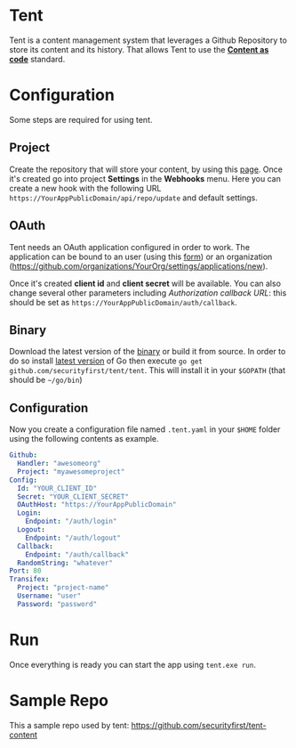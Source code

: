 # Tent

Tent is a content management system that leverages a Github Repository to store its content and its history.
That allows Tent to use the [**Content as code**](https://github.com/iilab/contentascode) standard.

# Configuration

Some steps are required for using tent.

## Project

Create the repository that will store your content, by using this [page](https://github.com/new). 
Once it's created go into project **Settings** in the **Webhooks** menu.
Here you can create a new hook with the following URL 
`https://YourAppPublicDomain/api/repo/update` and default settings.

## OAuth

Tent needs an OAuth application configured in order to work. 
The application can be bound to an user (using this [form](https://github.com/settings/applications/new))
or an organization (https://github.com/organizations/YourOrg/settings/applications/new).

Once it's created **client id** and **client secret** will be available. 
You can also change several other parameters including *Authorization callback URL*:
this should be set as `https://YourAppPublicDomain/auth/callback`.

## Binary

Download the latest version of the [binary](https://github.com/securityfirst/tent/releases/latest) or build it from source.
In order to do so install [latest version](https://golang.org/dl/) of Go 
then execute `go get github.com/securityfirst/tent/tent`.
This will install it in your `$GOPATH` (that should be `~/go/bin`)

## Configuration

Now you create a configuration file named `.tent.yaml` in your `$HOME` folder using the following contents as example.

```yaml
Github:
  Handler: "awesomeorg"
  Project: "myawesomeproject"
Config:
  Id: "YOUR_CLIENT_ID"
  Secret: "YOUR_CLIENT_SECRET"
  OAuthHost: "https://YourAppPublicDomain"
  Login:
    Endpoint: "/auth/login"
  Logout:
    Endpoint: "/auth/logout"
  Callback:
    Endpoint: "/auth/callback"
  RandomString: "whatever"
Port: 80
Transifex:
  Project: "project-name"
  Username: "user"
  Password: "password"
```

# Run

Once everything is ready you can start the app using `tent.exe run`.

# Sample Repo

This a sample repo used by tent: https://github.com/securityfirst/tent-content
